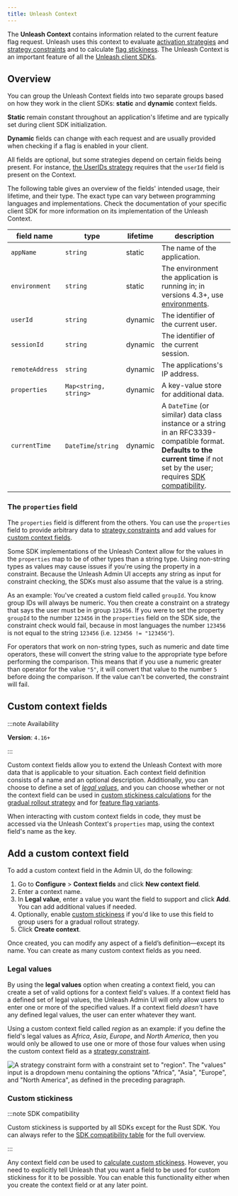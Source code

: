 ```yaml
---
title: Unleash Context
---
```


The **Unleash Context** contains information related to the current feature flag request. Unleash uses this context to evaluate [activation strategies](activation-strategies) and [strategy constraints](../reference/activation-strategies#constraints) and to calculate [flag stickiness](../reference/stickiness). The Unleash Context is an important feature of all the [Unleash client SDKs](../reference/sdks).

## Overview

You can group the Unleash Context fields into two separate groups based on how they work in the client SDKs: **static**  and **dynamic** context fields.

**Static** remain constant throughout an application's lifetime and are typically set during client SDK initialization.

**Dynamic** fields can change with each request and are usually provided when checking if a flag is enabled in your client.

All fields are optional, but some strategies depend on certain fields being present. For instance, [the UserIDs strategy](activation-strategies#userids) requires that the `userId` field is present on the Context.

The following table gives an overview of the fields' intended usage, their lifetime, and their type. The exact type can vary between programming languages and implementations. Check the documentation of your specific client SDK for more information on its implementation of the Unleash Context.

| field name        | type                  | lifetime | description                                                                                                                                         |
|-------------------|-----------------------|----------|-----------------------------------------------------------------------------------------------------------------------------------------------------|
| `appName`         | `string`              | static   | The name of the application.                                                                                                                         |
| `environment` | `string`              | static   | The environment the application is running in; in versions 4.3+, use [environments](/reference/environments).                                                                                                               |
| `userId`          | `string`              | dynamic  | The identifier of the current user.                                                                                                                  |
| `sessionId`       | `string`              | dynamic  | The identifier of the current session.                                                                                                               |
| `remoteAddress`   | `string`              | dynamic  | The applications's IP address.                                                                                                                                |
| `properties`      | `Map<string, string>` | dynamic  | A key-value store for additional data.                                                                                                              |
| `currentTime` | `DateTime`/`string`   | dynamic  | A `DateTime` (or similar) data class instance or a string in an RFC3339-compatible format. **Defaults to the current time** if not set by the user; requires [SDK compatibility](../reference/sdks#strategy-constraints-advanced-support). |


### The `properties` field

The `properties` field is different from the others. You can use the `properties` field to provide arbitrary data to [strategy constraints](../reference/activation-strategies#constraints) and add values for [custom context fields](#custom-context-fields).

Some SDK implementations of the Unleash Context allow for the values in the `properties` map to be of other types than a string type. Using non-string types as values may cause issues if you're using the property in a constraint. Because the Unleash Admin UI accepts any string as input for constraint checking, the SDKs must also assume that the value is a string.

As an example: You've created a custom field called `groupId`. You know group IDs will always be numeric. You then create a constraint on a strategy that says the user must be in group `123456`. If you were to set the property `groupId` to the number `123456` in the `properties` field on the SDK side, the constraint check would fail, because in most languages the number `123456` is not equal to the string `123456` (i.e. `123456 != "123456"`).

For operators that work on non-string types, such as numeric and date time operators, these will convert the string value to the appropriate type before performing the comparison. This means that if you use a numeric greater than operator for the value `"5"`, it will convert that value to the number `5` before doing the comparison. If the value can't be converted, the constraint will fail.

## Custom context fields

:::note Availability

**Version**: `4.16+`

:::

Custom context fields allow you to extend the Unleash Context with more data that is applicable to your situation. Each context field definition consists of a name and an optional description. Additionally, you can choose to define a set of [_legal values_](#legal-values "legal values for custom context fields"), and you can choose whether or not the context field can be used in [custom stickiness calculations](../reference/stickiness#custom-stickiness) for the [gradual rollout strategy](activation-strategies#customize-stickiness-beta) and for [feature flag variants](../reference/feature-toggle-variants).

When interacting with custom context fields in code, they must be accessed via the Unleash Context's `properties` map, using the context field's name as the key.

## Add a custom context field

To add a custom context field in the Admin UI, do the following:

1. Go to **Configure** > **Context fields** and click **New context field**. 
2. Enter a context name.
3. In **Legal value**, enter a value you want the field to support and click **Add**. You can add additional values if needed.
4. Optionally, enable [custom stickiness](/reference/stickiness#custom-stickiness) if you'd like to use this field to group users for a gradual rollout strategy.
5. Click **Create context**.

Once created, you can modify any aspect of a field’s definition—except its name. You can create as many custom context fields as you need.

### Legal values

By using the **legal values** option when creating a context field, you can create a set of valid options for a context field's values.
If a context field has a defined set of legal values, the Unleash Admin UI will only allow users to enter one or more of the specified values. If a context field _doesn't_ have any defined legal values, the user can enter whatever they want.

Using a custom context field called _region_ as an example: if you define the field's legal values as _Africa_, _Asia_, _Europe_, and _North America_, then you would only be allowed to use one or more of those four values when using the custom context field as a [strategy constraint](../reference/activation-strategies#constraints).

![A strategy constraint form with a constraint set to "region". The "values" input is a dropdown menu containing the options "Africa", "Asia", "Europe", and "North America", as defined in the preceding paragraph.](/img/constraints_legal_values.png)

### Custom stickiness

:::note SDK compatibility

Custom stickiness is supported by all SDKs except for the Rust SDK. You can always refer to the [SDK compatibility table](../reference/sdks#server-side-sdk-compatibility-table) for the full overview.

:::

Any context field _can_ be used to [calculate custom stickiness](../reference/stickiness#custom-stickiness). However, you need to explicitly tell Unleash that you want a field to be used for custom stickiness for it to be possible. You can enable this functionality either when you create the context field or at any later point. 
